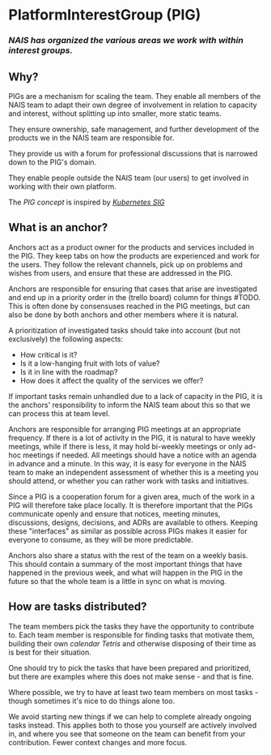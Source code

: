 # PlatformInterestGroup (PIG)

### _NAIS has organized the various areas we work with within interest groups._

## Why?

PIGs are a mechanism for scaling the team.
They enable all members of the NAIS team to adapt their own degree of involvement in relation to capacity and interest, without splitting up into smaller, more static teams.

They ensure ownership, safe management, and further development of the products we in the NAIS team are responsible for.

They provide us with a forum for professional discussions that is narrowed down to the PIG's domain.

They enable people outside the NAIS team (our users) to get involved in working with their own platform.

The _PIG concept_ is inspired by _[Kubernetes SIG](https://github.com/kubernetes/community)_

## What is an anchor?

Anchors act as a product owner for the products and services included in the PIG.
They keep tabs on how the products are experienced and work for the users.
They follow the relevant channels, pick up on problems and wishes from users, and ensure that these are addressed in the PIG.

Anchors are responsible for ensuring that cases that arise are investigated and end up in a priority order in the (trello board) column for things #TODO.
This is often done by consensuses reached in the PIG meetings, but can also be done by both anchors and other members where it is natural.

A prioritization of investigated tasks should take into account (but not exclusively) the following aspects:
- How critical is it?
- Is it a low-hanging fruit with lots of value?
- Is it in line with the roadmap?
- How does it affect the quality of the services we offer?

If important tasks remain unhandled due to a lack of capacity in the PIG, it is the anchors' responsibility to inform the NAIS team about this so that we can process this at team level.

Anchors are responsible for arranging PIG meetings at an appropriate frequency.
If there is a lot of activity in the PIG, it is natural to have weekly meetings, while if there is less, it may hold bi-weekly meetings or only ad-hoc meetings if needed.
All meetings should have a notice with an agenda in advance and a minute.
In this way, it is easy for everyone in the NAIS team to make an independent assessment of whether this is a meeting you should attend, or whether you can rather work with tasks and initiatives.

Since a PIG is a cooperation forum for a given area, much of the work in a PIG will therefore take place locally.
It is therefore important that the PIGs communicate openly and ensure that notices, meeting minutes, discussions, designs, decisions, and ADRs are available to others.
Keeping these "interfaces" as similar as possible across PIGs makes it easier for everyone to consume, as they will be more predictable.

Anchors also share a status with the rest of the team on a weekly basis.
This should contain a summary of the most important things that have happened in the previous week, and what will happen in the PIG in the future so that the whole team is a little in sync on what is moving.

## How are tasks distributed?

The team members pick the tasks they have the opportunity to contribute to.
Each team member is responsible for finding tasks that motivate them, building their own _calendar Tetris_ and otherwise disposing of their time as is best for their situation.

One should try to pick the tasks that have been prepared and prioritized, but there are examples where this does not make sense - and that is fine.

Where possible, we try to have at least two team members on most tasks - though sometimes it's nice to do things alone too.

We avoid starting new things if we can help to complete already ongoing tasks instead.
This applies both to those you yourself are actively involved in, and where you see that someone on the team can benefit from your contribution.
Fewer context changes and more focus.